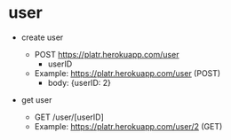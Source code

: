 # user
* create user
	* POST https://platr.herokuapp.com/user
		* userID		
	* Example:
		https://platr.herokuapp.com/user (POST)
		+ body:
			{userID: 2}


* get user
	* GET /user/[userID]
	* Example:
		https://platr.herokuapp.com/user/2 (GET)


